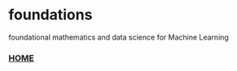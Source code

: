 # foundations
foundational mathematics and data science for Machine Learning

### [HOME](https://compunautai.github.io/)
